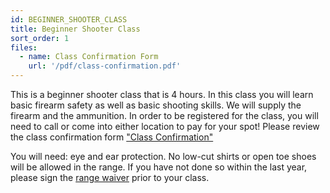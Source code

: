 ```yaml
---
id: BEGINNER_SHOOTER_CLASS
title: Beginner Shooter Class
sort_order: 1
files:
  - name: Class Confirmation Form
    url: '/pdf/class-confirmation.pdf'
---
```

This is a beginner shooter class that is 4 hours.  In this class you will learn basic firearm safety as well as basic shooting skills.  We will supply the firearm and the ammunition. In order to be registered for the class, you will need to call or come into either location to pay for your spot! 
Please review the class confirmation form ["Class Confirmation"](/pdf/class-confirmation.pdf)

You will need: eye and ear protection.  No low-cut shirts or open toe shoes will be allowed in the range. 
If you have not done so within the last year, please sign the [range waiver](http://www.smartwaiver.com/v/stagestopgunshop) prior to your class. 
